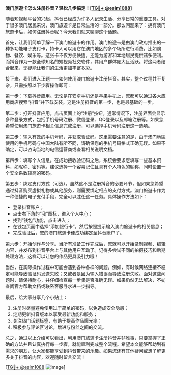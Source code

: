 **澳门旅遊卡怎么注册抖音？轻松几步搞定！[[TG💪+ @esim1088](https://t.me/s/esim1088)]**

随着短视频平台的兴起，抖音已经成为许多人记录生活、分享日常的重要工具。对于很多澳门居民来说，澳门旅遊卡是日常生活的一部分。那么问题来了：拥有澳门旅遊卡后，如何注册抖音呢？今天我们就来聊聊这个话题。

首先，让我们简单了解一下澳门旅遊卡的作用。澳门旅遊卡是由澳门政府推出的一种多功能电子支付卡，持卡人可以用它在澳门地区的多个场所进行消费，比如购物、餐饮、娱乐等。这张卡不仅方便快捷，还能为游客和本地居民提供诸多便利。而抖音作为一款全球知名的短视频社交软件，其用户群体庞大且活跃。将这两者结合起来，无疑能让我们的生活更加丰富多彩。

接下来，我们进入正题——如何使用澳门旅遊卡注册抖音。其实，整个过程并不复杂，只需按照以下步骤操作即可：

第一步：下载抖音应用。无论是在安卓手机还是苹果手机上，您都可以通过各大应用商店搜索“抖音”并下载安装。这是注册抖音的第一步，也是最基础的一步。

第二步：打开抖音应用，点击页面上的“注册”按钮。通常情况下，注册界面会显示多种登录方式，包括手机号码注册、微信登录、QQ登录以及邮箱注册等。如果您希望使用澳门旅遊卡相关信息完成注册，可以选择手机号码注册这一选项。

第三步：输入有效的手机号码，并获取验证码。这里需要注意的是，由于澳门地區使用的手机号码与中国大陆有所不同，请确保您的手机号码格式正确无误。如果不确定，可以咨询当地的电信运营商或查看相关说明文档。

第四步：填写个人信息。在成功接收验证码之后，系统会要求您填写一些基本资料，如昵称、密码等。建议选择一个容易记住且具有个人特色的昵称，同时设置一个安全系数较高的密码。

第五步：绑定支付方式（可选）。虽然这不是注册抖音的必要环节，但如果您希望通过抖音购买虚拟礼物或其他服务，则需要绑定相应的支付方式。澳门旅遊卡作为一种便捷的电子支付手段，完全可以胜任这一任务。具体操作方法如下：
- 登录抖音账户；
- 点击右下角的“我”图标，进入个人中心；
- 找到“钱包”功能，点击进入；
- 在钱包页面中选择“添加银行卡”，然后按照提示输入澳门旅遊卡的相关信息；
- 完成验证后，您的澳门旅遊卡便成功绑定至抖音账户了。

第六步：开始创作与分享。当所有准备工作完成后，您就可以开始录制视频、编辑内容，并发布到抖音平台上与其他用户互动了。记得多尝试不同的拍摄技巧和后期处理方法，这样可以让您的作品更具吸引力哦！

当然，在实际操作过程中可能会遇到各种各样的问题。例如，有时候网络连接不稳定可能导致验证码发送失败；又或者是因为输入错误而导致注册失败。面对这些问题时，请保持耐心，并仔细检查每一步骤是否准确无误。如果仍然无法解决，不妨查阅官方帮助文档或联系客服寻求进一步指导。

最后，给大家分享几个小贴士：
1. 注册时尽量避免使用过于简单的密码，以免造成安全隐患；
2. 定期更新抖音版本以享受最新功能和服务；
3. 关注热门话题标签，有助于提高作品曝光率；
4. 积极参与评论区讨论，增进与粉丝之间的交流。

总之，通过以上介绍可以看出，利用澳门旅遊卡注册抖音并非难事，只要掌握了正确的方法并且认真执行每一步骤，就能顺利完成整个流程。希望本文能够帮助到有需求的朋友，让大家都能享受到抖音带来的乐趣。如果您还有其他疑问或想了解更多关于抖音的内容，欢迎随时留言交流！

[[TG💪+ @esim1088](https://t.me/s/esim1088) ![Image](https://i.postimg.cc/4NQfJmqS/Snipaste-2025-05-13-00-14-12.png)]